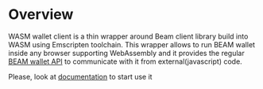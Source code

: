 # Overview

WASM wallet client is a thin wrapper around Beam client library build into WASM using Emscripten toolchain. This wrapper allows to run BEAM wallet inside any browser supporting WebAssembly and it provides the regular [BEAM wallet API](Beam-wallet-protocol-API) to communicate with it from external(javascript) code.

Please, look at [documentation](https://github.com/BeamMW/beam/wiki/WASM-wallet-client) to start use it
